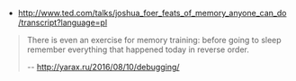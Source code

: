 - http://www.ted.com/talks/joshua_foer_feats_of_memory_anyone_can_do/transcript?language=pl

>There is even an exercise for memory training: before going to sleep remember
everything that happened today in reverse order.
>
>-- http://yarax.ru/2016/08/10/debugging/
